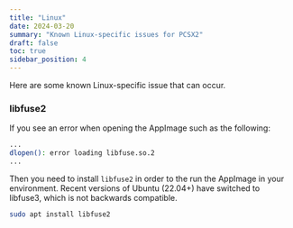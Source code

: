 ```yaml
---
title: "Linux"
date: 2024-03-20
summary: "Known Linux-specific issues for PCSX2"
draft: false
toc: true
sidebar_position: 4
---
```


Here are some known Linux-specific issue that can occur.

### libfuse2

If you see an error when opening the AppImage such as the following:

```bash
...
dlopen(): error loading libfuse.so.2
...
```

Then you need to install `libfuse2` in order to the run the AppImage in your environment. Recent versions of Ubuntu (22.04+) have switched to libfuse3, which is not backwards compatible.

```bash
sudo apt install libfuse2
```
